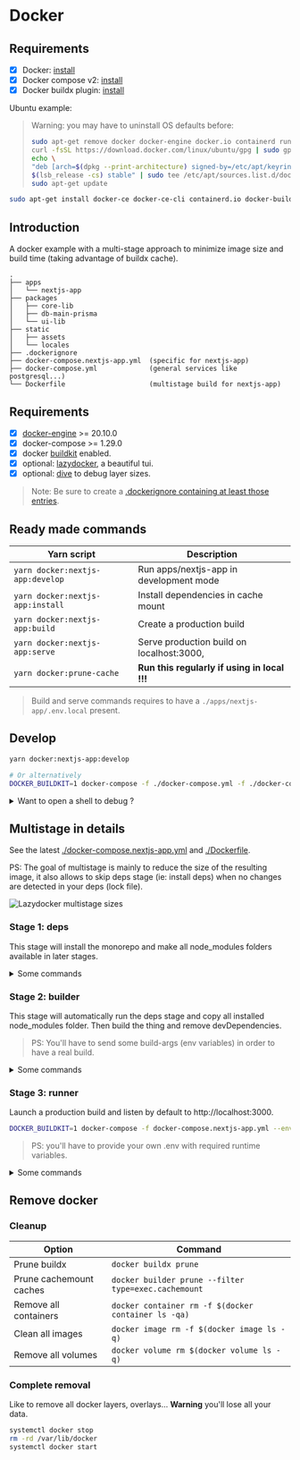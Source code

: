 # Docker

## Requirements

- [x] Docker: [install](https://docs.docker.com/get-docker/)
- [x] Docker compose v2: [install](https://docs.docker.com/compose/install/)
- [x] Docker buildx plugin: [install](https://docs.docker.com/build/install-buildx/)

Ubuntu example:

> Warning: you may have to uninstall OS defaults before:
>
> ```bash
> sudo apt-get remove docker docker-engine docker.io containerd runc
> curl -fsSL https://download.docker.com/linux/ubuntu/gpg | sudo gpg --dearmor -o /etc/apt/keyrings/docker.gpg
> echo \
> "deb [arch=$(dpkg --print-architecture) signed-by=/etc/apt/keyrings/docker.gpg] https://download.docker.com/linux/ubuntu \
> $(lsb_release -cs) stable" | sudo tee /etc/apt/sources.list.d/docker.list > /dev/null
> sudo apt-get update
> ```

```bash
sudo apt-get install docker-ce docker-ce-cli containerd.io docker-buildx-plugin docker-compose-plugin
```

## Introduction

A docker example with a multi-stage approach to minimize image size
and build time (taking advantage of buildx cache).

```
.
├── apps
│   └── nextjs-app
├── packages
│   ├── core-lib
│   ├── db-main-prisma
│   └── ui-lib
├── static
│   ├── assets
│   └── locales
├── .dockerignore
├── docker-compose.nextjs-app.yml  (specific for nextjs-app)
├── docker-compose.yml             (general services like postgresql...)
└── Dockerfile                     (multistage build for nextjs-app)
```

## Requirements

- [x] [docker-engine](https://docs.docker.com/get-docker) >= 20.10.0
- [x] docker-compose >= 1.29.0
- [x] docker [buildkit](https://docs.docker.com/develop/develop-images/build_enhancements) enabled.
- [x] optional: [lazydocker](https://github.com/jesseduffield/lazydocker), a beautiful tui.
- [x] optional: [dive](https://github.com/wagoodman/dive) to debug layer sizes.

> Note: Be sure to create a [.dockerignore containing at least those entries](https://github.com/aj-abhijeet21/nextjs-monorepo-ui/blob/main/.dockerignore).

## Ready made commands

| Yarn script                      | Description                                  |
| -------------------------------- | -------------------------------------------- |
| `yarn docker:nextjs-app:develop` | Run apps/nextjs-app in development mode      |
| `yarn docker:nextjs-app:install` | Install dependencies in cache mount          |
| `yarn docker:nextjs-app:build`   | Create a production build                    |
| `yarn docker:nextjs-app:serve`   | Serve production build on localhost:3000,    |
| `yarn docker:prune-cache`        | **Run this regularly if using in local !!!** |

> Build and serve commands requires to have a `./apps/nextjs-app/.env.local` present.

## Develop

```bash
yarn docker:nextjs-app:develop

# Or alternatively
DOCKER_BUILDKIT=1 docker-compose -f ./docker-compose.yml -f ./docker-compose.nextjs-app.yml up develop main-db
```

<details>
  <summary>Want to open a shell to debug ?</summary>
    
  ```bash
  DOCKER_BUILDKIT=1 docker-compose -f ./docker-compose.nextjs-app.yml run --rm develop sh
  ```
  
</details>

## Multistage in details

See the latest [./docker-compose.nextjs-app.yml](https://github.com/aj-abhijeet21/nextjs-monorepo-ui/blob/main/docker-compose.nextjs-app.yml)
and [./Dockerfile](https://github.com/aj-abhijeet21/nextjs-monorepo-ui/blob/main/docker-compose.nextjs-app.yml).

PS: The goal of multistage is mainly to reduce the size of the resulting image, it also allows to skip deps stage (ie: install deps) when no changes are detected in your deps (lock file).

![Lazydocker multistage sizes](multistage-size.png)

### Stage 1: deps

This stage will install the monorepo and make all node_modules folders available in later
stages.

<details>
  <summary>Some commands</summary>
   
  To build it independently
    
  ```bash
  DOCKER_BUILDKIT=1 docker-compose -f docker-compose.nextjs-app.yml build --progress=tty deps
  # docker buildx bake -f docker-compose.nextjs-app.yml --progress=tty deps
  ```
    
  To force a rebuild
    
  ```bash
  DOCKER_BUILDKIT=1 docker-compose -f docker-compose.nextjs-app.yml build --no-cache --force-rm --progress=tty deps
  ```
    
  Want to open a shell into it ?
    
  ```bash
  DOCKER_BUILDKIT=1 docker-compose -f docker-compose.nextjs-app.yml run --rm deps sh
  ```

</details>

### Stage 2: builder

This stage will automatically run the deps stage and copy all installed node_modules folder.
Then build the thing and remove devDependencies.

> PS: You'll have to send some build-args (env variables) in order to have a real build.

<details>
  <summary>Some commands</summary>
  To build it independently
  
  ```bash
  DOCKER_BUILDKIT=1 docker-compose -f docker-compose.nextjs-app.yml build --progress=tty builder
  # docker buildx bake -f docker-compose.nextjs-app.yml --progress=tty builder
  ```
  
  To force a rebuild
  
  ```bash
  DOCKER_BUILDKIT=1 docker-compose -f docker-compose.nextjs-app.yml build --no-cache --force-rm --progress=tty builder
  ```
  
  Want to open a shell into it ?
  
  ```bash
  DOCKER_BUILDKIT=1 docker-compose -f docker-compose.nextjs-app.yml run --rm builder sh
  ```

</details>

### Stage 3: runner

Launch a production build and listen by default to http://localhost:3000.

```bash
DOCKER_BUILDKIT=1 docker-compose -f docker-compose.nextjs-app.yml --env-file .env.secret up runner
```

> PS: you'll have to provide your own .env with required runtime variables.

<details>
  <summary>Some commands</summary>
  To build it independently
  
  ```bash
  DOCKER_BUILDKIT=1 docker-compose -f docker-compose.nextjs-app.yml build --progress=tty runner
  # docker buildx bake -f docker-compose.nextjs-app.yml --progress=tty runner
  ```
  
  To force a rebuild
  
  ```bash
  DOCKER_BUILDKIT=1 docker-compose -f docker-compose.nextjs-app.yml build --no-cache --force-rm --progress=tty runner
  ```
  
  Want to open a shell into it ?
  
  ```bash
  DOCKER_BUILDKIT=1 docker-compose -f docker-compose.nextjs-app.yml run --rm runner sh
  ```
  
</details>

## Remove docker

### Cleanup

| Option                  | Command                                              |
| ----------------------- | ---------------------------------------------------- |
| Prune buildx            | `docker buildx prune`                                |
| Prune cachemount caches | `docker builder prune --filter type=exec.cachemount` |
| Remove all containers   | `docker container rm -f $(docker container ls -qa)`  |
| Clean all images        | `docker image rm -f $(docker image ls -q)`           |
| Remove all volumes      | `docker volume rm $(docker volume ls -q)`            |

### Complete removal

Like to remove all docker layers, overlays... **Warning** you'll lose all your data.

```bash
systemctl docker stop
rm -rd /var/lib/docker
systemctl docker start
```
